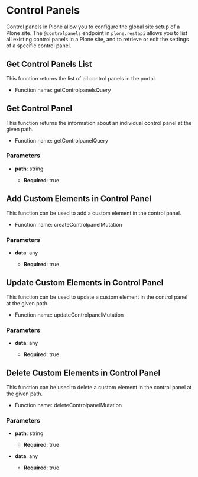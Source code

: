 # Control Panels

Control panels in Plone allow you to configure the global site setup of a Plone site.
The `@controlpanels` endpoint in `plone.restapi` allows you to list all existing control panels in a Plone site, and to retrieve or edit the settings of a specific control panel.

## Get Control Panels List

This function returns the list of all control panels in the portal.

-   Function name: getControlpanelsQuery

## Get Control Panel

This function returns the information about an individual control panel at the given path.

-   Function name: getControlpanelQuery

### Parameters

-   **path**: string

    -   **Required**: true

## Add Custom Elements in Control Panel

This function can be used to add a custom element in the control panel.

-   Function name: createControlpanelMutation

### Parameters

-   **data**: any

    -   **Required**: true

## Update Custom Elements in Control Panel

This function can be used to update a custom element in the control panel at the given path.

-   Function name: updateControlpanelMutation

### Parameters

-   **data**: any

    -   **Required**: true

## Delete Custom Elements in Control Panel

This function can be used to delete a custom element in the control panel at the given path.

-   Function name: deleteControlpanelMutation

### Parameters

-   **path**: string

    -   **Required**: true

-   **data**: any

    -   **Required**: true
